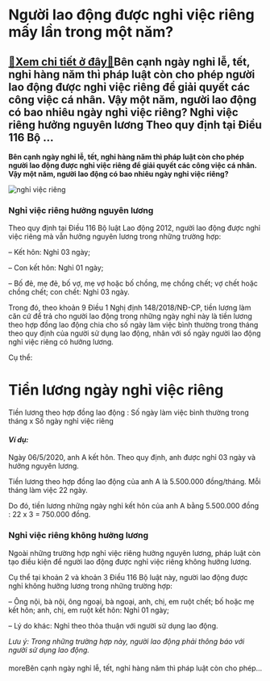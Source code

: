 Người lao động được nghỉ việc riêng mấy lần trong một năm?
==========================================================

[:gift:Xem chi tiết ở đây:gift:](https://hddtvn.com/nguoi-lao-dong-duoc-nghi-viec-rieng-may-lan-trong-mot-nam/)Bên cạnh ngày nghỉ lễ, tết, nghỉ hàng năm thì pháp luật còn cho phép người lao động được nghỉ việc riêng để giải quyết các công việc cá nhân. Vậy một năm, người lao động có bao nhiêu ngày nghỉ việc riêng? Nghỉ việc riêng hưởng nguyên lương Theo quy định tại Điều 116 Bộ …
-------------------------------------------------------------------------------------------------------------------------------------------------------------------------------------------------------------------------------------------------------------------------------

**Bên cạnh ngày nghỉ lễ, tết, nghỉ hàng năm thì pháp luật còn cho phép người lao động được nghỉ việc riêng để giải quyết các công việc cá nhân. Vậy một năm, người lao động có bao nhiêu ngày nghỉ việc riêng?**


![nghỉ việc riêng](https://hddtvn.com/wp-content/uploads/2021/01/group-young-people-employee-workers-with-computer-urban-alternative-office_101731-309.jpg "nghỉ việc riêng")


### **Nghỉ việc riêng hưởng nguyên lương**


Theo quy định tại Điều 116 Bộ luật Lao động 2012, người lao động được nghỉ việc riêng mà vẫn hưởng nguyên lương trong những trường hợp:


– Kết hôn: Nghỉ 03 ngày;


– Con kết hôn: Nghỉ 01 ngày;


– Bố đẻ, mẹ đẻ, bố vợ, mẹ vợ hoặc bố chồng, mẹ chồng chết; vợ chết hoặc chồng chết; con chết: Nghỉ 03 ngày.


Trong đó, theo khoản 9 Điều 1 Nghị định 148/2018/NĐ-CP, tiền lương làm căn cứ để trả cho người lao động trong những ngày nghỉ này là tiền lương theo hợp đồng lao động chia cho số ngày làm việc bình thường trong tháng theo quy định của người sử dụng lao động, nhân với số ngày người lao động nghỉ việc riêng có hưởng lương.


Cụ thể:










 


Tiển lương ngày nghỉ việc riêng
=
Tiền lương theo hợp đồng lao động
:
Số ngày làm việc bình thường trong tháng
x
Số ngày nghỉ việc riêng



#### *Ví dụ:*


Ngày 06/5/2020, anh A kết hôn. Theo quy định, anh được nghỉ 03 ngày và hưởng nguyên lương.


Tiền lương theo hợp đồng lao động của anh A là 5.500.000 đồng/tháng. Mỗi tháng làm việc 22 ngày.


Do đó, tiền lương những ngày nghỉ kết hôn của anh A bằng 5.500.000 đồng : 22 x 3 = 750.000 đồng.


### **Nghỉ việc riêng không hưởng lương**


Ngoài những trường hợp nghỉ việc riêng hưởng nguyên lương, pháp luật còn tạo điều kiện để người lao động được nghỉ việc riêng không hưởng lương.


Cụ thể tại khoản 2 và khoản 3 Điều 116 Bộ luật này, người lao động được nghỉ không hưởng lương trong những trường hợp:


– Ông nội, bà nội, ông ngoại, bà ngoại, anh, chị, em ruột chết; bố hoặc mẹ kết hôn; anh, chị, em ruột kết hôn: Nghỉ 01 ngày;


– Lý do khác: Nghỉ theo thỏa thuận với người sử dụng lao động.


*Lưu ý: Trong những trường hợp này, người lao động phải thông báo với người sử dụng lao động.*


#### 


moreBên cạnh ngày nghỉ lễ, tết, nghỉ hàng năm thì pháp luật còn cho phép…

